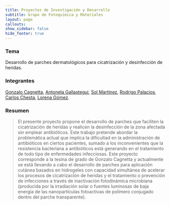 ```yaml
---
title: Proyectos de Investigación y Desarrollo
subtitle: Grupo de Fotoquímica y Materiales
layout: page
callouts:
show_sidebar: false
hide_footer: true
---
```


### Tema
Desarrollo de parches dermatológicos para cicatrización y desinfección de heridas.

### Integrantes
[Gonzalo Cagnetta](/cagnetta), [Antonela Gallastegui](/gallastegui), [Sol Martínez](/martinez), [Rodrigo Palacios](/palacios), [Carlos Chesta](/chesta), [Lorena Gómez](/gomez).

### Resumen
> El presente proyecto propone el desarrollo de parches que faciliten la cicatrización de heridas y realicen la desinfección de la zona afectada sin emplear antibióticos.
Este trabajo pretende abordar la problemática actual que implica la dificultad en la administración de antibióticos en ciertos pacientes, sumado a los inconvenientes que la resistencia bacteriana a antibióticos está generando en el tratamiento de todo tipo de enfermedades infecciosas. Este proyecto corresponde a la tesina de grado de Gonzalo Cagnetta y actualmente se está llevando a cabo el desarrollo de parches para aplicación cutánea basados en hidrogeles con capacidad simultánea de acelerar los procesos de cicatrización de heridas y el tratamiento o prevención de infecciones a través de inactivación fotodinámica microbiana (producida por la irradiación solar o fuentes luminosas de baja energía de las nanopartículas fotoactivas de polímero conjugado dentro del parche transparente).
